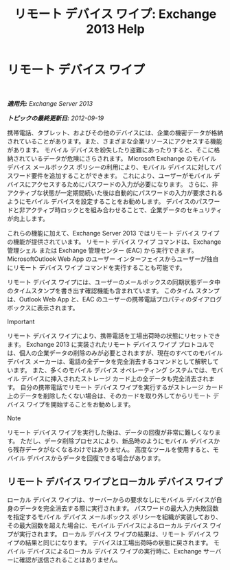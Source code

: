 ﻿---
title: 'リモート デバイス ワイプ: Exchange 2013 Help'
TOCTitle: リモート デバイス ワイプ
ms:assetid: cd615210-cd8a-48de-b3e3-8f9ec39ca380
ms:mtpsurl: https://technet.microsoft.com/ja-jp/library/Bb124591(v=EXCHG.150)
ms:contentKeyID: 49896481
ms.date: 04/24/2018
mtps_version: v=EXCHG.150
ms.translationtype: HT
---

# リモート デバイス ワイプ

 

_**適用先:** Exchange Server 2013_

_**トピックの最終更新日:** 2012-09-19_

携帯電話、タブレット、およびその他のデバイスには、企業の機密データが格納されていることがあります。また、さまざまな企業リソースにアクセスする機能があります。 モバイル デバイスを紛失したり盗難にあったりすると、そこに格納されているデータが危険にさらされます。 Microsoft Exchange のモバイル デバイス メールボックス ポリシーの利用により、モバイル デバイスに対してパスワード要件を追加することができます。 これにより、ユーザーがモバイル デバイスにアクセスするためにパスワードの入力が必要になります。 さらに、非アクティブな状態が一定期間続いた後は自動的にパスワードの入力が要求されるようにモバイル デバイスを設定することをお勧めします。 デバイスのパスワードと非アクティブ時ロックとを組み合わせることで、企業データのセキュリティが向上します。

これらの機能に加えて、Exchange Server 2013 ではリモート デバイス ワイプの機能が提供されています。 リモート デバイス ワイプ コマンドは、Exchange 管理シェル または Exchange 管理センター (EAC) から実行できます。 MicrosoftOutlook Web App のユーザー インターフェイスからユーザーが独自にリモート デバイス ワイプ コマンドを実行することも可能です。

リモート デバイス ワイプには、ユーザーのメールボックスの同期状態データ中のタイムスタンプを書き出す確認機能も含まれています。 このタイム スタンプは、Outlook Web App と、EAC のユーザーの携帯電話プロパティのダイアログ ボックスに表示されます。


> [!IMPORTANT]
> リモート デバイス ワイプにより、携帯電話を工場出荷時の状態にリセットできます。 Exchange 2013 に実装されたリモート デバイス ワイプ プロトコルでは、個人の企業データの削除のみが必要とされますが、現在のすべてのモバイル デバイス メーカーは、電話の全データを完全消去するコマンドとして解釈しています。 また、多くのモバイル デバイス オペレーティング システムでは、モバイル デバイスに挿入されたストレージ カード上の全データも完全消去されます。 自分の携帯電話でリモート デバイス ワイプを実行するがストレージ カード上のデータを削除したくない場合は、そのカードを取り外してからリモート デバイス ワイプを開始することをお勧めします。




> [!NOTE]
> リモート デバイス ワイプを実行した後は、データの回復が非常に難しくなります。 ただし、データ削除プロセスにより、新品時のようにモバイル デバイスから残存データがなくなるわけではありません。 高度なツールを使用すると、モバイル デバイスからデータを回復できる場合があります。



## リモート デバイス ワイプとローカル デバイス ワイプ

ローカル デバイス ワイプは、サーバーからの要求なしにモバイル デバイスが自身のデータを完全消去する際に実行されます。 パスワードの最大入力失敗回数を指定するモバイル デバイス メールボックス ポリシーを組織が実装しており、その最大回数を超えた場合に、モバイル デバイスによるローカル デバイス ワイプが実行されます。 ローカル デバイス ワイプの結果は、リモート デバイス ワイプの結果と同じになります。 デバイスは工場出荷時の状態に戻されます。 モバイル デバイスによるローカル デバイス ワイプの実行時に、Exchange サーバーに確認が送信されることはありません。

